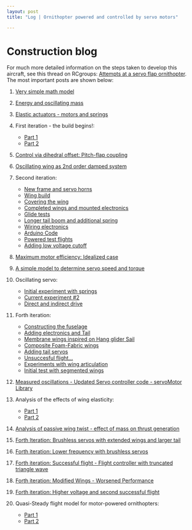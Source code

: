 ```yaml
---
layout: post
title: "Log | Ornithopter powered and controlled by servo motors"

---
```


# Construction blog
For much more detailed information on the steps taken to develop this aircraft, see this thread on RCgroups: [Attempts at a servo flap ornithopter](https://www.rcgroups.com/forums/showthread.php?3221699-Attempt(s)-at-a-servo-flap-ornithopter). The most important posts are shown below:

1. [Very simple math model](https://www.rcgroups.com/forums/showpost.php?p=41093927&postcount=10)

2. [Energy and oscillating mass](https://www.rcgroups.com/forums/showpost.php?p=41104533&postcount=14)

3. [Elastic actuators - motors and springs](https://www.rcgroups.com/forums/showpost.php?p=41117281&postcount=20)

4. First iteration - the build begins!: 
	- [Part 1](https://www.rcgroups.com/forums/showpost.php?p=41126441&postcount=24)
	- [Part 2](https://www.rcgroups.com/forums/showpost.php?p=41126441&postcount=25)


5. [Control via dihedral offset: Pitch-flap coupling](https://www.rcgroups.com/forums/showpost.php?p=41151391&postcount=33)

6. [Oscillating wing as 2nd order damped system](https://www.rcgroups.com/forums/showpost.php?p=41164641&postcount=36)

7. Second iteration: 
	- [New frame and servo horns](https://www.rcgroups.com/forums/showpost.php?p=41166873&postcount=37)
	- [Wing build](https://www.rcgroups.com/forums/showpost.php?p=41183483&postcount=40)
	- [Covering the wing](https://www.rcgroups.com/forums/showpost.php?p=41195325&postcount=43)
	- [Completed wings and mounted electronics](https://www.rcgroups.com/forums/showpost.php?p=41229197&postcount=47)
	- [Glide tests](https://www.rcgroups.com/forums/showpost.php?p=41251767&postcount=50)
	- [Longer tail boom and additional spring](https://www.rcgroups.com/forums/showpost.php?p=41257839&postcount=52)
	- [Wiring electronics](https://www.rcgroups.com/forums/showpost.php?p=41264455&postcount=55)
	- [Arduino Code](https://www.rcgroups.com/forums/showpost.php?p=41273735&postcount=57)
	- [Powered test flights](https://www.rcgroups.com/forums/showpost.php?p=41307103&postcount=61) 
	- [Adding low voltage cutoff](https://www.rcgroups.com/forums/showpost.php?p=41325203&postcount=69)
	
8. [Maximum motor efficiency: Idealized case](https://www.rcgroups.com/forums/showpost.php?p=41250929&postcount=49)

9. [A simple model to determine servo speed and torque](https://www.rcgroups.com/forums/showpost.php?p=41350463&postcount=70)

10. Oscillating servo: 
	- [Initial experiment with springs](https://www.rcgroups.com/forums/showpost.php?p=41611419&postcount=106)
	- [Current experiment #2](https://www.rcgroups.com/forums/showpost.php?p=41793219&postcount=114)
	- [Direct and indirect drive](https://www.rcgroups.com/forums/showpost.php?p=42099773&postcount=118)
	
11. Forth iteration:
	- [Constructing the fuselage](https://www.rcgroups.com/forums/showpost.php?p=42335531&postcount=125)
	- [Adding electronics and Tail](https://www.rcgroups.com/forums/showpost.php?p=42352337&postcount=130)
	- [Membrane wings inspired on Hang glider Sail](https://www.rcgroups.com/forums/showpost.php?p=42368071&postcount=136)
	- [Composite Foam-Fabric wings](https://www.rcgroups.com/forums/showpost.php?p=42374421&postcount=141)
	- [Adding tail servos](https://www.rcgroups.com/forums/showpost.php?p=42379981&postcount=144)
	- [Unsuccesful flight...](https://www.rcgroups.com/forums/showpost.php?p=42380089&postcount=145)
	- [Experiments with wing articulation](https://www.rcgroups.com/forums/showpost.php?p=43071065&postcount=159)
	- [Initial test with segmented wings](https://www.rcgroups.com/forums/showpost.php?p=47159375&postcount=188)
	
12. [Measured oscillations - Updated Servo controller code - servoMotor Library](https://www.rcgroups.com/forums/showpost.php?p=43079349&postcount=164)

13. Analysis of the effects of wing elasticity:
	- [Part 1](https://www.rcgroups.com/forums/showpost.php?p=43356729&postcount=172)
	- [Part 2](https://www.rcgroups.com/forums/showpost.php?p=47154289&postcount=185)
	
14. [Analysis of passive wing twist - effect of mass on thrust generation](https://www.rcgroups.com/forums/showpost.php?p=49734105&postcount=226)

15. [Forth Iteration: Brushless servos with extended wings and larger tail](https://www.rcgroups.com/forums/showpost.php?p=51195353&postcount=261) 

16. [Forth iteration: Lower frequency with brushless servos](https://www.rcgroups.com/forums/showpost.php?p=51200555&postcount=265)

17. [Forth iteration: Successful flight - Flight controller with truncated triangle wave](https://www.rcgroups.com/forums/showpost.php?p=51210305&postcount=267)

18. [Forth iteration: Modified Wings - Worsened Performance](https://www.rcgroups.com/forums/showpost.php?p=51272683&postcount=277)

19. [Forth iteration: Higher voltage and second successful flight](https://www.rcgroups.com/forums/showpost.php?p=51275447&postcount=278)

20. Quasi-Steady flight model for motor-powered ornithopters:
	- [Part 1](https://www.rcgroups.com/forums/showpost.php?p=51335431&postcount=279)
	- [Part 2](https://www.rcgroups.com/forums/showpost.php?p=51469463&postcount=280)


